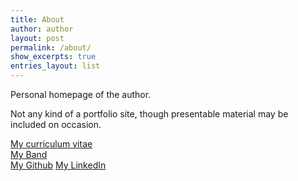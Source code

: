 ```yaml
---
title: About
author: author
layout: post
permalink: /about/
show_excerpts: true
entries_layout: list
---
```



Personal homepage of the author.

Not any kind of a portfolio site, though presentable material may be included on occasion.

[My curriculum vitae](https://github.com/gingerdeer/cv/blob/master/cv.pdf)  
[My Band](https://linktr.ee/gidemusic)  
[My Github](https://github.com/gingerdeer) 
[My LinkedIn](https://www.linkedin.com/in/pentti-sunila-a967a1123/)